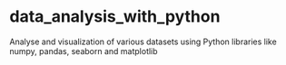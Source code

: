# data_analysis_with_python
Analyse and visualization of various datasets using Python libraries like numpy, pandas, seaborn and matplotlib
